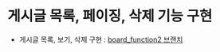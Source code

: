 # 게시글 목록, 페이징, 삭제 기능 구현

- 게시글 목록, 보기, 삭제 구현 : [board_function2 브랜치](https://github.com/yonggyo1125/Board_JSP/tree/board_function2)


